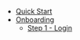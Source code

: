 


+ [Quick Start](quick_start.md)
+ [Onboarding](onboarding.md)
    + [Step 1 - Login](onboarding_step_1.md)
